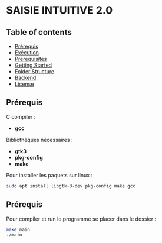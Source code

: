 
# SAISIE INTUITIVE 2.0
## Table of contents
- [Prérequis](#Prérequis)
- [Exécution](#Exécution)
- [Prerequisites](#prerequisites)
- [Getting Started](#getting-started)
- [Folder Structure](#folder-structure)
- [Backend](#backend)
- [License](#license)


## Prérequis
C compiler :
- **gcc**
  
Bibliothèques nécessaires :
- **gtk3**
- **pkg-config**
- **make**

Pour installer les paquets sur linux :
```bash
sudo apt install libgtk-3-dev pkg-config make gcc
```

## Prérequis
Pour compiler et run le programme se placer dans le dossier :
```bash
make main
./main
```





































































 



